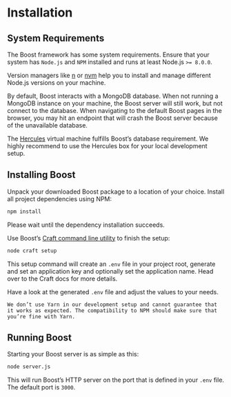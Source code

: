 # Installation


## System Requirements
The Boost framework has some system requirements. Ensure that your system has `Node.js` and `NPM` installed and runs at least Node.js `>= 8.0.0`.

Version managers like [n](https://github.com/tj/n) or [nvm](https://github.com/creationix/nvm) help you to install and manage different Node.js versions on your machine.

By default, Boost interacts with a MongoDB database. When not running a MongoDB instance on your machine, the Boost server will still work, but not connect to the database. When navigating to the default Boost pages in the browser, you may hit an endpoint that will crash the Boost server because of the unavailable database.

The [Hercules](/docs/{{version}}/hercules) virtual machine fulfills Boost’s database requirement. We highly recommend to use the Hercules box for your local development setup.


## Installing Boost
Unpack your downloaded Boost package to a location of your choice. Install all project dependencies using NPM:

```bash
npm install
```

Please wait until the dependency installation succeeds.

Use Boost’s [Craft command line utility](/docs/{{version}}/craft-cli) to finish the setup:

```bash
node craft setup
```

This setup command will create an `.env` file in your project root, generate and set an application key and optionally set the application name. Head over to the Craft docs for more details.

Have a look at the generated `.env` file and adjust the values to your needs.

```warning
We don’t use Yarn in our development setup and cannot guarantee that it works as expected. The compatibility to NPM should make sure that you’re fine with Yarn.
```


## Running Boost
Starting your Boost server is as simple as this:

```bash
node server.js
```

This will run Boost’s HTTP server on the port that is defined in your `.env` file. The default port is `3000`.
